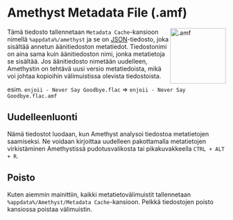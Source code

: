 # Amethyst Metadata File (.amf)

<img align="right" src="https://github.com/Geoxor/amethyst/raw/master/assets/images/amf.png" alt=".amf" width="128"/>

Tämä tiedosto tallennetaan `Metadata Cache`-kansioon nimellä `%appdata%/amethyst` ja se on [JSON](https://en.wikipedia.org/wiki/JSON)-tiedosto, joka sisältää annetun äänitiedoston metatiedot. Tiedostonimi on aina sama kuin äänitiedoston nimi, jonka metatietoja se sisältää. Jos äänitiedosto nimetään uudelleen, Amethystin on tehtävä uusi versio metatiedoista, mikä voi johtaa kopioihin välimuistissa olevista tiedostoista.

esim. `enjoii - Never Say Goodbye.flac` => `enjoii - Never Say Goodbye.flac.amf`

## Uudelleenluonti

Nämä tiedostot luodaan, kun Amethyst analysoi tiedostoa metatietojen saamiseksi. Ne voidaan kirjoittaa uudelleen pakottamalla metatietojen virkistäminen Amethystissä pudotusvalikosta tai pikakuvakkeella `CTRL + ALT + R`.

## Poisto

Kuten aiemmin mainittiin, kaikki metatietovälimuistit tallennetaan `%appdata%/Amethyst/Metadata Cache`-kansioon. Pelkkä tiedostojen poisto kansiossa poistaa välimuistin.
